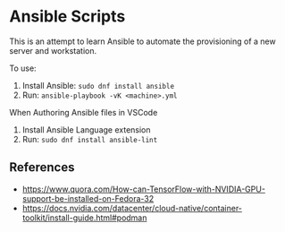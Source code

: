 # Ansible Scripts

This is an attempt to learn Ansible to automate the provisioning of a new server and workstation.

To use:

1. Install Ansible: `sudo dnf install ansible`
2. Run: `ansible-playbook -vK <machine>.yml`

When Authoring Ansible files in VSCode

1. Install Ansible Language extension
2. Run: `sudo dnf install ansible-lint`

## References

- https://www.quora.com/How-can-TensorFlow-with-NVIDIA-GPU-support-be-installed-on-Fedora-32
- https://docs.nvidia.com/datacenter/cloud-native/container-toolkit/install-guide.html#podman
